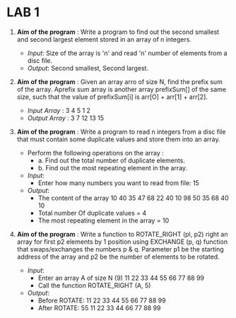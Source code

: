 # LAB 1

1. **Aim of the program** : Write a program to find out the second smallest and second largest element stored in an array of n integers.
    - *Input*: Size of the array is 'n' and read 'n' number of elements from a disc file.
    - *Output*: Second smallest, Second largest.

2. **Aim of the program** : Given an array arro of size N, find the prefix sum of the array. Aprefix sum array is another array prefixSum[] of the same size, such that the value of prefixSum[i] is arr[O] + arr[1] + arr[2].
    - *Input Array* : 3 4 5 1 2
    - *Output Array* : 3 7 12 13 15

3. **Aim of the program** : Write a program to read n integers from a disc file that must contain some duplicate values and store them into an array. 
    - Perform the following operations on the array :
        - a. Find out the total number of duplicate elements.
        - b. Find out the most repeating element in the array.
    - *Input*:
        - Enter how many numbers you want to read from file: 15
    - *Output*:
        - The content of the array 10 40 35 47 68 22 40 10 98 50 35 68 40 10
        - Total number Of duplicate values = 4
        - The most repeating element in the array = 10

4. **Aim of the program** : Write a function to ROTATE_RIGHT (pl, p2) right an array for first p2 elements by 1 position using EXCHANGE (p, q) function that swaps/exchanges the numbers p & q. Parameter p1 be the starting address of the array and p2 be the number of elements to be rotated.
    - *Input*:
        - Enter an array A of size N (9) 11 22 33 44 55 66 77 88 99
        - Call the function ROTATE_RIGHT (A, 5)
    - *Output*:
        - Before ROTATE:    11 22 33 44 55 66 77 88 99
        - After ROTATE:     55 11 22 33 44 66 77 88 99
